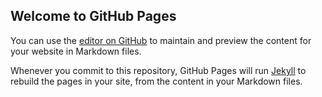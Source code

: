 ﻿## Welcome to GitHub Pages

You can use the [editor on GitHub](https://github.com/CarlosUPC/Installer-Research/edit/master/README.md) to maintain and preview the content for your website in Markdown files.

Whenever you commit to this repository, GitHub Pages will run [Jekyll](https://jekyllrb.com/) to rebuild the pages in your site, from the content in your Markdown files.

